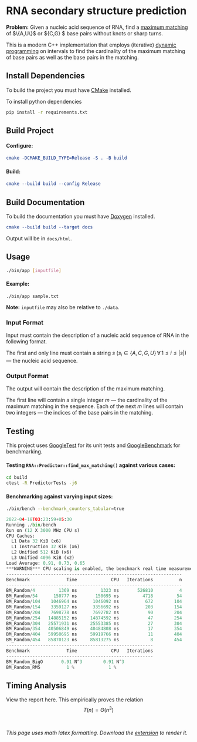 # RNA secondary structure prediction
**Problem:** Given a nucleic acid sequence of RNA, find a [maximum matching](https://en.wikipedia.org/wiki/Matching_(graph_theory)) of $\{A,U\}$ or $\{C,G\} $ base pairs without knots or sharp turns.

This is a modern C++ implementation that employs (iterative) [dynamic programming](https://en.wikipedia.org/wiki/Dynamic_programming) on intervals to find the cardinality of the maximum matching of base pairs as well as the base pairs in the matching.

## Install Dependencies
To build the project you must have [CMake](https://cmake.org/install/) installed.

To install python dependencies
```sh
pip install -r requirements.txt
```

## Build Project
#### Configure:
```cmake
cmake -DCMAKE_BUILD_TYPE=Release -S . -B build
```
#### Build:
```cmake
cmake --build build --config Release
```

## Build Documentation
To build the documentation you must have [Doxygen](https://github.com/doxygen/doxygen) installed.

```cmake
cmake --build build --target docs
```

Output will be in `docs/html`.

## Usage

```bash
./bin/app [inputfile]
```

#### Example:
```
./bin/app sample.txt
```

**Note:** `inputfile` may also be relative to `./data`.

### Input Format
Input must contain the description of a nucleic acid sequence of RNA in the following format.

The first and only line must contain a string $s$ $(s_i \in \{A,C,G,U\} \, \forall \, 1 \le i \le |s|)$ — the nucleic acid sequence.

### Output Format
The output will contain the description of the maximum matching.

The first line will contain a single integer $m$ — the cardinality of the maximum matching in the sequence. Each of the next $m$ lines will contain two integers — the indices of the base pairs in the matching.

## Testing
This project uses [GoogleTest](https://github.com/google/googletest) for its unit tests and [GoogleBenchmark](https://github.com/google/benchmark) for benchmarking.

#### Testing `RNA::Predictor::find_max_matching()` against various cases:
```sh
cd build
ctest -R PredictorTests -j6
```

#### Benchmarking against varying input sizes:
```sh
./bin/bench --benchmark_counters_tabular=true
```

```python
2022-04-18T03:23:59+05:30
Running ./bin/bench
Run on (12 X 3000 MHz CPU s)
CPU Caches:
  L1 Data 32 KiB (x6)
  L1 Instruction 32 KiB (x6)
  L2 Unified 512 KiB (x6)
  L3 Unified 4096 KiB (x2)
Load Average: 0.91, 0.73, 0.65
***WARNING*** CPU scaling is enabled, the benchmark real time measurements may be noisy and will incur extra overhead.
-------------------------------------------------------------------
Benchmark              Time             CPU   Iterations          n
-------------------------------------------------------------------
BM_Random/4         1369 ns         1323 ns       526810          4
BM_Random/54      150777 ns       150695 ns         4718         54
BM_Random/104    1046964 ns      1046092 ns          672        104
BM_Random/154    3359127 ns      3356692 ns          203        154
BM_Random/204    7698778 ns      7692782 ns           90        204
BM_Random/254   14885152 ns     14874592 ns           47        254
BM_Random/304   25571931 ns     25553385 ns           27        304
BM_Random/354   40506849 ns     40484808 ns           17        354
BM_Random/404   59950695 ns     59919766 ns           11        404
BM_Random/454   85870123 ns     85813275 ns            8        454
--------------------------------------------------------
Benchmark              Time             CPU   Iterations
--------------------------------------------------------
BM_Random_BigO       0.91 N^3        0.91 N^3
BM_Random_RMS          1 %             1 %
```

## Timing Analysis
View the report here.
This empirically proves the relation
$$ T(n) = \Theta(n^3) $$

</br>

*This page uses math latex formatting. Download the [extension](https://chrome.google.com/webstore/detail/github-math-display/cgolaobglebjonjiblcjagnpmdmlgmda) to render it.*